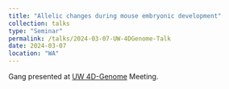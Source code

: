 ```yaml
---
title: "Allelic changes during mouse embryonic development"
collection: talks
type: "Seminar"
permalink: /talks/2024-03-07-UW-4DGenome-Talk
date: 2024-03-07
location: "WA"
---
```

Gang presented at [UW 4D-Genome](https://uw-4dgenome.org/) Meeting. 